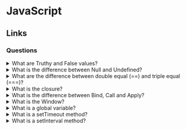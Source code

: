 # JavaScript

## Links

### Questions

<details>
  <summary>What are Truthy and False values?</summary>

  What are Truthy and False values?

  Falsy values:

  false, 0, “”, undefined, NaN

  Truthy values:

  Truthy values are everything except falsy values.

</details>

<details>
  <summary>What is the difference between Null and Undefined?</summary>

  Undefined can be found in different ways. Such as for not setting value, accessing elements or proper which do not exist.

  For null a value, we will have to set it.

</details>

<details>
  <summary>What are the difference between double equal (==) and triple equal (===)?</summary>

  Triple(===) check the value and type both.

  Double(==) convert type and after that compare values. At the time of converting and, comparing it follows its own rules.

</details>

<details>
  <summary>What is the closure?</summary>

  When we call or return a function inside of another method, they create a closed environment.

</details>

<details>
  <summary>What is the difference between Bind, Call and Apply?</summary>

  If we have any method inside an object and we want to apply that to another one, in that case, we can use the Bind, Call and Apply method.

  Firstly, Call: Need to call the Call method and send the object and parameters with separating a coma.

  Secondly, Apply: It is possible to call the Applymethod and send the object and other parameters through an array.

  Third, Bind: If it is needed to use a method, again and again, need to bind it with the new object. The bind creates a new function that will call the original one with context.

  It is not possible to use Bind, Call and Apply with the arrow function.

</details>

<details>
  <summary>What is the Window?</summary>

  A window is a global object that provides an interface for working with a DOM model of a document. It is possible to use the window object in each browser.

</details>

<details>
  <summary>What is a global variable?</summary>

  A global variable is a variable that is available from any function.

</details>

<details>
  <summary>What is a setTimeout method?</summary>

  The setTimeout method evaluates an expression or calls a function after a specified time.

</details>

<details>
  <summary>What is a setInterval method?</summary>

  The setInterval method will continue calling the function until the interval would be active.

<details>

<details>
  <summary>What data types are in JavaScript?</summary>

  The JavaScript language has two groups of data types: primitive data types and referential data types. The difference between the groups in access type. Primitive gets by value. Referential gets by link.
  The data types: Number, BigInt, String, Boolean, null, undefined, Object, Symbol.

<details>

<details>
  <summary>How to check that the object is an array?</summary>

  It is possible to check that object is an array by Array.isArray method or duck typing.

<details>

<details>
  <summary>How to check if a number is finite?</summary>

  But they have a difference in behaviour. The global isFinite try to turn the string value into a number.

<details>

<details>
  <summary>How to check that a variable is NaN?</summary>

  * isNaN - return true for NaN and undefined.
  * Number.isNaN - return true only for NaN.
  * NaN only one variable that is not equal itself.

<details>

<details>
  <summary>What is the difference between var, let and const?</summary>

  * var has a function visibility area and pops up
  * let, const has a block visibility area and not pop up
  * const cannot be reset

<details>

<details>
  <summary>What is the difference between callbacks, promises, async / await?</summary>

  All of them are ways for working with async functionality.
  
  * Callback allows putting function that will run with the result of the async operation.
  * Promises is a modern way of working with async functionality. A promise is an object that contains its state and is a microtask.
  * Async / Await is syntax sugar that provides a more comfortable way to work with promises.

<details>
